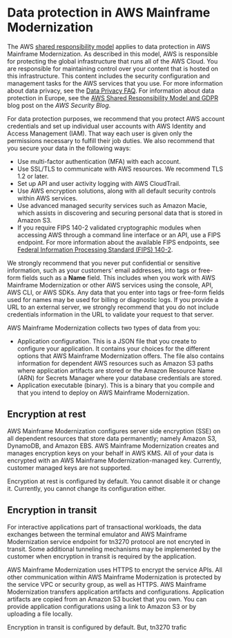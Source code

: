 # Data protection in AWS Mainframe Modernization<a name="data-protection"></a>

The AWS [shared responsibility model](http://aws.amazon.com/compliance/shared-responsibility-model/) applies to data protection in AWS Mainframe Modernization\. As described in this model, AWS is responsible for protecting the global infrastructure that runs all of the AWS Cloud\. You are responsible for maintaining control over your content that is hosted on this infrastructure\. This content includes the security configuration and management tasks for the AWS services that you use\. For more information about data privacy, see the [Data Privacy FAQ](http://aws.amazon.com/compliance/data-privacy-faq)\. For information about data protection in Europe, see the [AWS Shared Responsibility Model and GDPR](http://aws.amazon.com/blogs/security/the-aws-shared-responsibility-model-and-gdpr/) blog post on the *AWS Security Blog*\.

For data protection purposes, we recommend that you protect AWS account credentials and set up individual user accounts with AWS Identity and Access Management \(IAM\)\. That way each user is given only the permissions necessary to fulfill their job duties\. We also recommend that you secure your data in the following ways:
+ Use multi\-factor authentication \(MFA\) with each account\.
+ Use SSL/TLS to communicate with AWS resources\. We recommend TLS 1\.2 or later\.
+ Set up API and user activity logging with AWS CloudTrail\.
+ Use AWS encryption solutions, along with all default security controls within AWS services\.
+ Use advanced managed security services such as Amazon Macie, which assists in discovering and securing personal data that is stored in Amazon S3\.
+ If you require FIPS 140\-2 validated cryptographic modules when accessing AWS through a command line interface or an API, use a FIPS endpoint\. For more information about the available FIPS endpoints, see [Federal Information Processing Standard \(FIPS\) 140\-2](http://aws.amazon.com/compliance/fips/)\.

We strongly recommend that you never put confidential or sensitive information, such as your customers' email addresses, into tags or free\-form fields such as a **Name** field\. This includes when you work with AWS Mainframe Modernization or other AWS services using the console, API, AWS CLI, or AWS SDKs\. Any data that you enter into tags or free\-form fields used for names may be used for billing or diagnostic logs\. If you provide a URL to an external server, we strongly recommend that you do not include credentials information in the URL to validate your request to that server\.



 AWS Mainframe Modernization collects two types of data from you: 
+ Application configuration\. This is a JSON file that you create to configure your application\. It contains your choices for the different options that AWS Mainframe Modernization offers\. The file also contains information for dependent AWS resources such as Amazon S3 paths where application artifacts are stored or the Amazon Resource Name \(ARN\) for Secrets Manager where your database credentials are stored\.
+  Application executable \(binary\)\. This is a binary that you compile and that you intend to deploy on AWS Mainframe Modernization\. 

## Encryption at rest<a name="encryption-rest"></a>

AWS Mainframe Modernization configures server side encryption \(SSE\) on all dependent resources that store data permanently; namely Amazon S3, DynamoDB, and Amazon EBS\. AWS Mainframe Modernization creates and manages encryption keys on your behalf in AWS KMS\. All of your data is encrypted with an AWS Mainframe Modernization\-managed key\. Currently, customer managed keys are not supported\. 

 Encryption at rest is configured by default\. You cannot disable it or change it\. Currently, you cannot change its configuration either\. 

## Encryption in transit<a name="encryption-transit"></a>

For interactive applications part of transactional workloads, the data exchanges between the terminal emulator and AWS Mainframe Modernization service endpoint for tn3270 protocol are not encryted in transit. Some additional tunneling mechanisms may be implemented by the customer when encryption in transit is required by the application.

AWS Mainframe Modernization uses HTTPS to encrypt the service APIs\. All other communication within AWS Mainframe Modernization is protected by the service VPC or security group, as well as HTTPS\. AWS Mainframe Modernization transfers application artifacts and configurations\. Application artifacts are copied from an Amazon S3 bucket that you own\. You can provide application configurations using a link to Amazon S3 or by uploading a file locally\.

 Encryption in transit is configured by default\. But, tn3270 trafic
